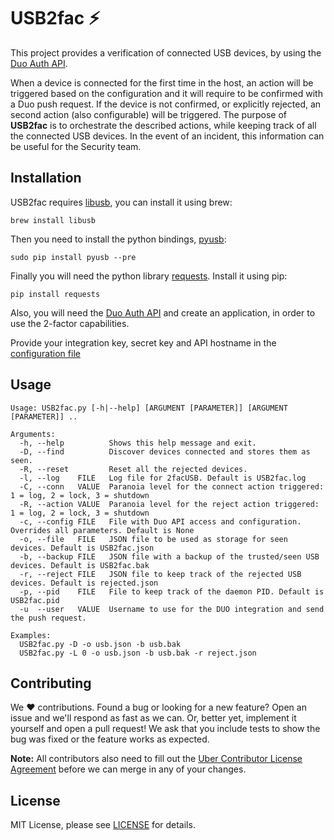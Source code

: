 # USB2fac ⚡️

This project provides a verification of connected USB devices, by using the [Duo Auth API](https://duo.com/docs/authapi).

When a device is connected for the first time in the host, an action will be triggered based on the configuration and it will require to be confirmed with a Duo push request.
If the device is not confirmed, or explicitly rejected, an second action (also configurable) will be triggered.
The purpose of **USB2fac** is to orchestrate the described actions, while keeping track of all the connected USB devices. In the event of an incident, this information can be useful for the Security team.

## Installation

USB2fac requires [libusb](http://libusb.info/), you can install it using brew:

```
brew install libusb
```

Then you need to install the python bindings, [pyusb](https://walac.github.io/pyusb/):

```
sudo pip install pyusb --pre
```

Finally you will need the python library [requests](http://docs.python-requests.org/). Install it using pip:

```
pip install requests
```

Also, you will need the [Duo Auth API](https://duo.com/docs/authapi) and create an application, in order to use the 2-factor capabilities.

Provide your integration key, secret key and API hostname in the [configuration file](https://github.com/uber/usb2fac/blob/master/config.ini.example)

## Usage

```
Usage: USB2fac.py [-h|--help] [ARGUMENT [PARAMETER]] [ARGUMENT [PARAMETER]] ..

Arguments:
  -h, --help          Shows this help message and exit.
  -D, --find          Discover devices connected and stores them as seen.
  -R, --reset         Reset all the rejected devices.
  -l, --log    FILE   Log file for 2facUSB. Default is USB2fac.log
  -C, --conn   VALUE  Paranoia level for the connect action triggered: 1 = log, 2 = lock, 3 = shutdown
  -R, --action VALUE  Paranoia level for the reject action triggered: 1 = log, 2 = lock, 3 = shutdown
  -c, --config FILE   File with Duo API access and configuration. Overrides all parameters. Default is None
  -o, --file   FILE   JSON file to be used as storage for seen devices. Default is USB2fac.json
  -b, --backup FILE   JSON file with a backup of the trusted/seen USB devices. Default is USB2fac.bak
  -r, --reject FILE   JSON file to keep track of the rejected USB devices. Default is rejected.json
  -p, --pid    FILE   File to keep track of the daemon PID. Default is USB2fac.pid
  -u  --user   VALUE  Username to use for the DUO integration and send the push request.

Examples:
  USB2fac.py -D -o usb.json -b usb.bak
  USB2fac.py -L 0 -o usb.json -b usb.bak -r reject.json
```

## Contributing

We :heart: contributions. Found a bug or looking for a new feature? Open an issue and we'll respond as fast as we can. Or, better yet, implement it yourself and open a pull request! We ask that you include tests to show the bug was fixed or the feature works as expected.

**Note:** All contributors also need to fill out the [Uber Contributor License Agreement](http://t.uber.com/cla) before we can merge in any of your changes.


## License

MIT License, please see [LICENSE](https://github.com/uber/usb2fac/blob/master/LICENSE) for details.
